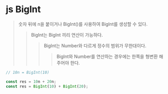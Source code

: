 # js BigInt

> 숫자 뒤에 n을 붙이거나 BigInt()를 사용하여 BigInt를 생성할 수 있다.
>
> > BigInt는 BigInt 끼리 연산이 가능하다.
> >
> > > BigInt는 Number와 다르게 정수의 범위가 무한대이다.
> > >
> > > > BigInt와 Number를 연산하는 경우에는 한쪽을 형변환 해주어야 한다.

```js
// 10n = BigInt(10)

const res = 10n + 20n;
const res = BigInt(10) + BigInt(20);
```
